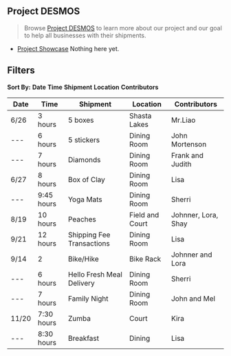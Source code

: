 ## Project DESMOS
> Browse [Project DESMOS](https://www.coramranch.com/) to learn more about our project and our goal to help all businesses with their shipments.
- [Project Showcase](https://www.youtube.com/watch?v=Mp2-9soBqSo&ab_channel=JaJaBean) Nothing here yet.

## Filters
**Sort By:**
**Date**    **Time**    **Shipment**    **Location**    **Contributors**

| Date | Time | Shipment | Location | Contributors |
| --- | --- | --- | --- | --- |
| 6/26 | 3 hours | 5 boxes | Shasta Lakes | Mr.Liao |
| --- | 6 hours | 5 stickers | Dining Room | John Mortenson |
| --- | 7 hours | Diamonds | Dining Room | Frank and Judith |
| 6/27 | 8 hours | Box of Clay | Dining Room | Lisa |
| --- | 9:45 hours | Yoga Mats | Dining Room | Sherri|
| 8/19 | 10 hours | Peaches | Field and Court | Johnner, Lora, Shay|
| 9/21 | 12 hours | Shipping Fee Transactions | Dining Room | Lisa |
| 9/14 | 2 | Bike/Hike | Bike Rack | Johnner and Lora |
| --- | 6 hours | Hello Fresh Meal Delivery | Dining Room | Sherri |
| --- | 7 hours | Family Night | Dining Room | John and Mel |
| 11/20 | 7:30 hours | Zumba | Court | Kira |
| --- | 8:30 hours | Breakfast | Dining | Lisa |
